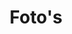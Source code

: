 ---
layout: default
title: Foto's

remove:
    - socialshare
    - imgstrip

play-album:
    - "www-foto-album"

insert:
    - play-album
    
---